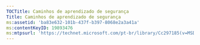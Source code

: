 ```yaml
---
TOCTitle: Caminhos de aprendizado de segurança
Title: Caminhos de aprendizado de segurança
ms:assetid: 'ba83e632-101b-437f-b397-8068e2a3a41a'
ms:contentKeyID: 19893476
ms:mtpsurl: 'https://technet.microsoft.com/pt-br/library/Cc297185(v=MSDN.10)'
---
```


<locker type="301" url="http://technet.microsoft.com/security/bb969102"></locker>
